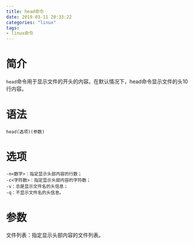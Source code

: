 ```yaml
---
title: head命令
date: 2019-03-11 20:33:22
categories: "linux"
tags:
- linux命令
---
```


# 简介
`head`命令用于显示文件的开头的内容。在默认情况下，head命令显示文件的头10行内容。

# 语法
```shell
head(选项)(参数)
```

# 选项
```shell
-n<数字>：指定显示头部内容的行数；
-c<字符数>：指定显示头部内容的字符数；
-v：总是显示文件名的头信息；
-q：不显示文件名的头信息。
```

# 参数
文件列表：指定显示头部内容的文件列表。
